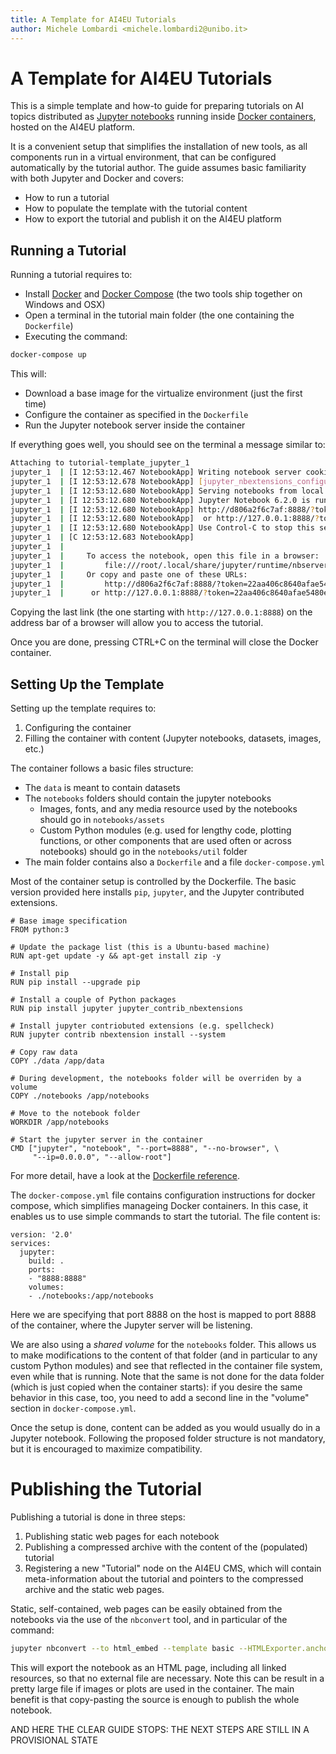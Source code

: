 ```yaml
---
title: A Template for AI4EU Tutorials
author: Michele Lombardi <michele.lombardi2@unibo.it>
---
```


# A Template for AI4EU Tutorials

This is a simple template and how-to guide for preparing tutorials on AI topics distributed as [Jupyter notebooks](https://jupyter.org/) running inside [Docker containers](https://www.docker.com/), hosted on the AI4EU platform.

It is a convenient setup that simplifies the installation of new tools, as all components run in a virtual environment, that can be configured automatically by the tutorial author. The guide assumes basic familiarity with both Jupyter and Docker and covers:

* How to run a tutorial
* How to populate the template with the tutorial content
* How to export the tutorial and publish it on the AI4EU platform


## Running a Tutorial

Running a tutorial requires to:

* Install [Docker](https://docs.docker.com/get-docker/) and [Docker Compose](https://docs.docker.com/compose/install/) (the two tools ship together on Windows and OSX)
* Open a terminal in the tutorial main folder (the one containing the `Dockerfile`)
* Executing the command:

```sh
docker-compose up
```

This will:

* Download a base image for the virtualize environment (just the first time)
* Configure the container as specified in the `Dockerfile`
* Run the Jupyter notebook server inside the container

If everything goes well, you should see on the terminal a message similar to:

```sh
Attaching to tutorial-template_jupyter_1
jupyter_1  | [I 12:53:12.467 NotebookApp] Writing notebook server cookie secret to /root/.local/share/jupyter/runtime/notebook_cookie_secret
jupyter_1  | [I 12:53:12.678 NotebookApp] [jupyter_nbextensions_configurator] enabled 0.4.1
jupyter_1  | [I 12:53:12.680 NotebookApp] Serving notebooks from local directory: /app/notebooks
jupyter_1  | [I 12:53:12.680 NotebookApp] Jupyter Notebook 6.2.0 is running at:
jupyter_1  | [I 12:53:12.680 NotebookApp] http://d806a2f6c7af:8888/?token=22aa406c8640afae5480eb35bd4f89409b63f2708d3c47c9
jupyter_1  | [I 12:53:12.680 NotebookApp]  or http://127.0.0.1:8888/?token=22aa406c8640afae5480eb35bd4f89409b63f2708d3c47c9
jupyter_1  | [I 12:53:12.680 NotebookApp] Use Control-C to stop this server and shut down all kernels (twice to skip confirmation).
jupyter_1  | [C 12:53:12.683 NotebookApp] 
jupyter_1  |     
jupyter_1  |     To access the notebook, open this file in a browser:
jupyter_1  |         file:///root/.local/share/jupyter/runtime/nbserver-1-open.html
jupyter_1  |     Or copy and paste one of these URLs:
jupyter_1  |         http://d806a2f6c7af:8888/?token=22aa406c8640afae5480eb35bd4f89409b63f2708d3c47c9
jupyter_1  |      or http://127.0.0.1:8888/?token=22aa406c8640afae5480eb35bd4f89409b63f2708d3c47c9
```

Copying the last link (the one starting with `http://127.0.0.1:8888`) on the address bar of a browser will allow you to access the tutorial.

Once you are done, pressing CTRL+C on the terminal will close the Docker container.

## Setting Up the Template

Setting up the template requires to:

1. Configuring the container
2. Filling the container with content (Jupyter notebooks, datasets, images, etc.)

The container follows a basic files structure:

* The `data` is meant to contain datasets
* The `notebooks` folders should contain the jupyter notebooks
  - Images, fonts, and any media resource used by the notebooks should go in `notebooks/assets`
  - Custom Python modules (e.g. used for lengthy code, plotting functions, or other components that are used often or across notebooks) should go in the `notebooks/util` folder
* The main folder contains also a `Dockerfile` and a file `docker-compose.yml`

Most of the container setup is controlled by the Dockerfile. The basic version provided here installs `pip`, `jupyter`, and the Jupyter contributed extensions.

```
# Base image specification
FROM python:3

# Update the package list (this is a Ubuntu-based machine)
RUN apt-get update -y && apt-get install zip -y

# Install pip
RUN pip install --upgrade pip

# Install a couple of Python packages
RUN pip install jupyter jupyter_contrib_nbextensions 

# Install jupyter contriobuted extensions (e.g. spellcheck)
RUN jupyter contrib nbextension install --system

# Copy raw data
COPY ./data /app/data

# During development, the notebooks folder will be overriden by a volume
COPY ./notebooks /app/notebooks

# Move to the notebook folder
WORKDIR /app/notebooks

# Start the jupyter server in the container
CMD ["jupyter", "notebook", "--port=8888", "--no-browser", \
     "--ip=0.0.0.0", "--allow-root"]
```

For more detail, have a look at the [Dockerfile reference](https://docs.docker.com/engine/reference/builder/).

The `docker-compose.yml` file contains configuration instructions for docker compose, which simplifies manageing Docker containers. In this case, it enables us to use simple commands to start the tutorial. The file content is:

```
version: '2.0'
services:
  jupyter:
    build: .
    ports:
    - "8888:8888"
    volumes:
    - ./notebooks:/app/notebooks
```

Here we are specifying that port 8888 on the host is mapped to port 8888 of the container, where the Jupyter server will be listening.

We are also using a _shared volume_ for the `notebooks` folder. This allows us to make modifications to the content of that folder (and in particular to any custom Python modules) and see that reflected in the container file system, even while that is running. Note that the same is not done for the data folder (which is just copied when the container starts): if you desire the same behavior in this case, too, you need to add a second line in the "volume" section in `docker-compose.yml`.

Once the setup is done, content can be added as you would usually do in a Jupyter notebook. Following the proposed folder structure is not mandatory, but it is encouraged to maximize compatibility.

# Publishing the Tutorial

Publishing a tutorial is done in three steps:

1. Publishing static web pages for each notebook
2. Publishing a compressed archive with the content of the (populated) tutorial
3. Registering a new "Tutorial" node on the AI4EU CMS, which will contain meta-information about the tutorial and pointers to the compressed archive and the static web pages.

Static, self-contained, web pages can be easily obtained from the notebooks via the use of the `nbconvert` tool, and in particular of the command:

```sh
jupyter nbconvert --to html_embed --template basic --HTMLExporter.anchor_link_text='' "the_notebook_file.ipynb"
```

This will export the notebook as an HTML page, including all linked resources, so that no external file are necessary. Note this can be result in a pretty large file if images or plots are used in the container. The main benefit is that copy-pasting the source is enough to publish the whole notebook.

AND HERE THE CLEAR GUIDE STOPS: THE NEXT STEPS ARE STILL IN A PROVISIONAL STATE
